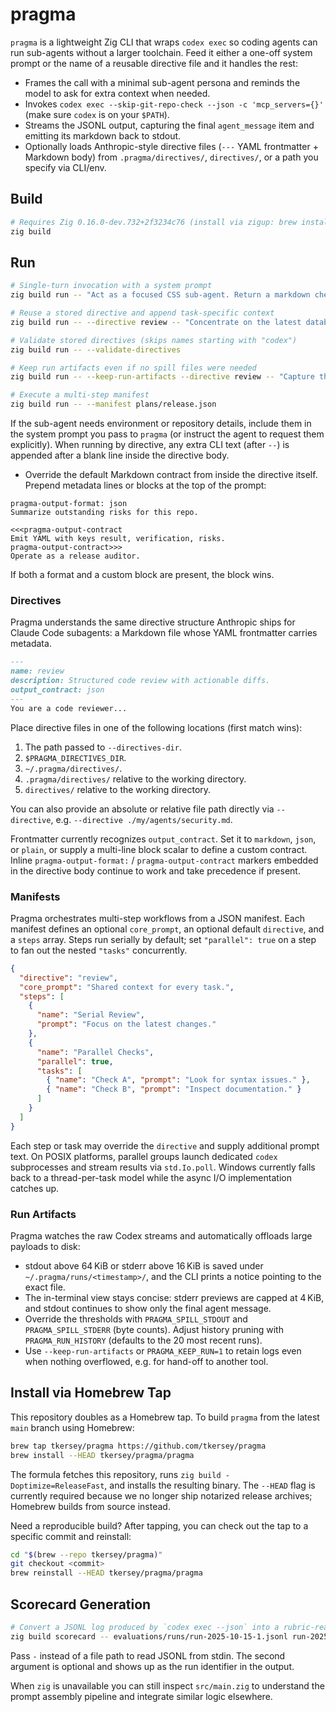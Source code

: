 # pragma

`pragma` is a lightweight Zig CLI that wraps `codex exec` so coding agents can run sub-agents without a larger toolchain. Feed it either a one-off system prompt or the name of a reusable directive file and it handles the rest:

- Frames the call with a minimal sub-agent persona and reminds the model to ask for extra context when needed.
- Invokes `codex exec --skip-git-repo-check --json -c 'mcp_servers={}'` (make sure `codex` is on your `$PATH`).
- Streams the JSONL output, capturing the final `agent_message` item and emitting its markdown back to stdout.
- Optionally loads Anthropic-style directive files (`---` YAML frontmatter + Markdown body) from `.pragma/directives/`, `directives/`, or a path you specify via CLI/env.

## Build

```bash
# Requires Zig 0.16.0-dev.732+2f3234c76 (install via zigup: brew install zigup && zigup 0.16.0-dev.732+2f3234c76)
zig build
```

## Run

```bash
# Single-turn invocation with a system prompt
zig build run -- "Act as a focused CSS sub-agent. Return a markdown checklist."

# Reuse a stored directive and append task-specific context
zig build run -- --directive review -- "Concentrate on the latest database migration."

# Validate stored directives (skips names starting with "codex")
zig build run -- --validate-directives

# Keep run artifacts even if no spill files were needed
zig build run -- --keep-run-artifacts --directive review -- "Capture the full codex transcript."

# Execute a multi-step manifest
zig build run -- --manifest plans/release.json
```

If the sub-agent needs environment or repository details, include them in the system prompt you pass to `pragma` (or instruct the agent to request them explicitly). When running by directive, any extra CLI text (after `--`) is appended after a blank line inside the directive body.

- Override the default Markdown contract from inside the directive itself. Prepend metadata lines or blocks at the top of the prompt:

```text
pragma-output-format: json
Summarize outstanding risks for this repo.
```

```text
<<<pragma-output-contract
Emit YAML with keys result, verification, risks.
pragma-output-contract>>>
Operate as a release auditor.
```

If both a format and a custom block are present, the block wins.

### Directives

Pragma understands the same directive structure Anthropic ships for Claude Code subagents: a Markdown file whose YAML frontmatter carries metadata.

```markdown
---
name: review
description: Structured code review with actionable diffs.
output_contract: json
---
You are a code reviewer...
```

Place directive files in one of the following locations (first match wins):

1. The path passed to `--directives-dir`.
2. `$PRAGMA_DIRECTIVES_DIR`.
3. `~/.pragma/directives/`.
4. `.pragma/directives/` relative to the working directory.
5. `directives/` relative to the working directory.

You can also provide an absolute or relative file path directly via `--directive`, e.g. `--directive ./my/agents/security.md`.

Frontmatter currently recognizes `output_contract`. Set it to `markdown`, `json`, or `plain`, or supply a multi-line block scalar to define a custom contract. Inline `pragma-output-format:` / `pragma-output-contract` markers embedded in the directive body continue to work and take precedence if present.

### Manifests

Pragma orchestrates multi-step workflows from a JSON manifest. Each manifest defines an optional `core_prompt`, an optional default `directive`, and a `steps` array. Steps run serially by default; set `"parallel": true` on a step to fan out the nested `"tasks"` concurrently.

```json
{
  "directive": "review",
  "core_prompt": "Shared context for every task.",
  "steps": [
    {
      "name": "Serial Review",
      "prompt": "Focus on the latest changes."
    },
    {
      "name": "Parallel Checks",
      "parallel": true,
      "tasks": [
        { "name": "Check A", "prompt": "Look for syntax issues." },
        { "name": "Check B", "prompt": "Inspect documentation." }
      ]
    }
  ]
}
```

Each step or task may override the `directive` and supply additional prompt text. On POSIX platforms, parallel groups launch dedicated `codex` subprocesses and stream results via `std.Io.poll`. Windows currently falls back to a thread-per-task model while the async I/O implementation catches up.

### Run Artifacts

Pragma watches the raw Codex streams and automatically offloads large payloads to disk:

- stdout above 64 KiB or stderr above 16 KiB is saved under `~/.pragma/runs/<timestamp>/`, and the CLI prints a notice pointing to the exact file.
- The in-terminal view stays concise: stderr previews are capped at 4 KiB, and stdout continues to show only the final agent message.
- Override the thresholds with `PRAGMA_SPILL_STDOUT` and `PRAGMA_SPILL_STDERR` (byte counts). Adjust history pruning with `PRAGMA_RUN_HISTORY` (defaults to the 20 most recent runs).
- Use `--keep-run-artifacts` or `PRAGMA_KEEP_RUN=1` to retain logs even when nothing overflowed, e.g. for hand-off to another tool.

## Install via Homebrew Tap

This repository doubles as a Homebrew tap. To build `pragma` from the latest `main` branch using Homebrew:

```bash
brew tap tkersey/pragma https://github.com/tkersey/pragma
brew install --HEAD tkersey/pragma/pragma
```

The formula fetches this repository, runs `zig build -Doptimize=ReleaseFast`, and installs the resulting binary. The `--HEAD` flag is currently required because we no longer ship notarized release archives; Homebrew builds from source instead.

Need a reproducible build? After tapping, you can check out the tap to a specific commit and reinstall:

```bash
cd "$(brew --repo tkersey/pragma)"
git checkout <commit>
brew reinstall --HEAD tkersey/pragma/pragma
```

## Scorecard Generation

```bash
# Convert a JSONL log produced by `codex exec --json` into a rubric-ready stub
zig build scorecard -- evaluations/runs/run-2025-10-15-1.jsonl run-2025-10-15-1
```

Pass `-` instead of a file path to read JSONL from stdin. The second argument is optional and shows up as the run identifier in the output.

When `zig` is unavailable you can still inspect `src/main.zig` to understand the prompt assembly pipeline and integrate similar logic elsewhere.

